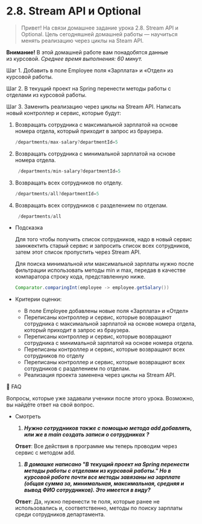 # 2.8. **Stream API и Optional**

> Привет! На связи домашнее задание урока 2.8. Stream API и Optional.
Цель сегодняшней домашней работы — научиться менять реализацию через циклы на Steam API.

**Внимание!** В этой домашней работе вам понадобятся данные из курсовой.
*Среднее время выполнения: 60 минут.*
>

Шаг 1. Добавить в поле Employee поля «Зарплата» и «Отдел» из курсовой работы.

Шаг 2. В текущий проект на Spring перенести методы работы с отделами из курсовой работы.

Шаг 3. Заменить реализацию через циклы на Stream API. Написать новый контроллер и сервис, которые будут:

1. Возвращать сотрудника с максимальной зарплатой на основе номера отдела, который приходит в запрос из браузера.

    ```java
    /departments/max-salary?departmentId=5
    ```

2.  Возвращать сотрудника с минимальной зарплатой на основе номера отдела.

    ```java
     /departments/min-salary?departmentId=5 
    ```

3. Возвращать всех сотрудников по отделу.

    ```java
    /departments/all?departmentId=5
    ```

4. Возвращать всех сотрудников с разделением по отделам.

    ```java
     /departments/all
    ```


- Подсказка

  Для того чтобы получить список сотрудников, надо в новый сервис заинжектить старый сервис и запросить список всех сотрудников, затем этот список пропустить через Stream API.

  Для поиска минимальной или максимальной зарплаты нужно после фильтрации использовать методы min и max, передав в качестве компаратора строку кода, представленную ниже.

    ```java
    Comparator.comparingInt(employee -> employee.getSalary())
    ```

- Критерии оценки:
    - В поле Employee  добавлены новые поля «Зарплата» и «Отдел»
    - Переписаны контроллер и сервис, которые возвращают сотрудника с максимальной зарплатой на основе номера отдела, который приходит в запрос из браузера.
    - Переписаны контроллер и сервис, которые возвращают сотрудника с минимальной зарплатой на основе номера отдела.
    - Переписаны контроллер и сервис, которые возвращают всех сотрудников по отделу
    - Переписаны контроллер и сервис, которые возвращают всех сотрудников с разделением по отделам.
    - Реализация проекта заменена через циклы на Stream API.

🐝 FAQ

Вопросы, которые уже задавали ученики после этого урока.
Возможно, вы найдёте ответ на свой вопрос.

- Смотреть
    1. ***Нужно сотрудников также с помощью метода add добавлять, или же в main создать записи о сотрудниках ?***

  **Ответ**:  Все действия в программе  мы теперь проводим через сервис с методом add.

    1. ***В домашке написано "В текущий проект на Spring перенести методы работы с отделами из курсовой работы." Но в курсовой работе почти все методы завязаны на зарплате (общая сумма за, минимальная, максимальная, средняя и вывод ФИО сотрудников). Это имеется в виду?***

  **Ответ**: Да, нужно перенести те поля, которые ранее не использовались и, соответственно, методы по поиску зарплаты среди сотрудников департамента.